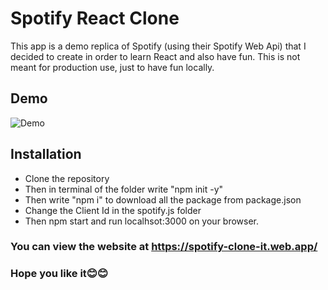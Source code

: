 # Spotify React Clone

This app is a demo replica of Spotify (using their Spotify Web Api) that I decided to create in order to learn React and also have fun. This is not meant for production use, just to have fun locally.

## Demo

![Demo](/src/spotify-clone-demo.gif)

## Installation

- Clone the repository
- Then in terminal of the folder write "npm init -y"
- Then write "npm i" to download all the package from package.json
- Change the Client Id in the spotify.js folder
- Then npm start and run localhsot:3000 on your browser.

### You can view the website at https://spotify-clone-it.web.app/

### Hope you like it😊😊

